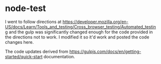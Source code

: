 # node-test

I went to follow directions at https://developer.mozilla.org/en-US/docs/Learn/Tools_and_testing/Cross_browser_testing/Automated_testing and the gulp was significantly changed enough for the code provided in the directions not to work. I modified it so it'd work and posted the code changes here.

The code updates derived from https://gulpjs.com/docs/en/getting-started/quick-start documentation. 
